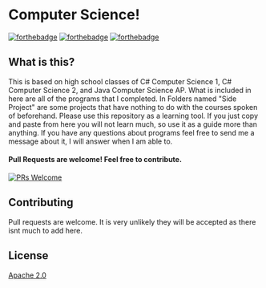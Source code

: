 # Computer Science!
[![forthebadge](https://forthebadge.com/images/badges/built-by-developers.svg)](http://forthebadge.com)
[![forthebadge](https://forthebadge.com/images/badges/made-with-c-sharp.svg)](https://forthebadge.com)
[![forthebadge](https://forthebadge.com/images/badges/made-with-java.svg)](https://forthebadge.com)

## What is this?
This is based on high school classes of C# Computer Science 1, C# Computer Science 2, and Java Computer Science AP. What is included in here are all of the programs that I completed. In Folders named "Side Project" are some projects that have nothing to do with the courses spoken of beforehand. Please use this repository as a learning tool. If you just copy and paste from here you will not learn much, so use it as a guide more than anything. If you have any questions about programs feel free to send me a message about it, I will answer when I am able to.

#### Pull Requests are welcome! Feel free to contribute.
[![PRs Welcome](https://img.shields.io/badge/PRs-welcome-brightgreen.svg?style=flat-square)](http://makeapullrequest.com)

## Contributing
Pull requests are welcome. It is very unlikely they will be accepted as there isnt much to add here.

## License
[Apache 2.0](http://www.apache.org/licenses/LICENSE-2.0)
